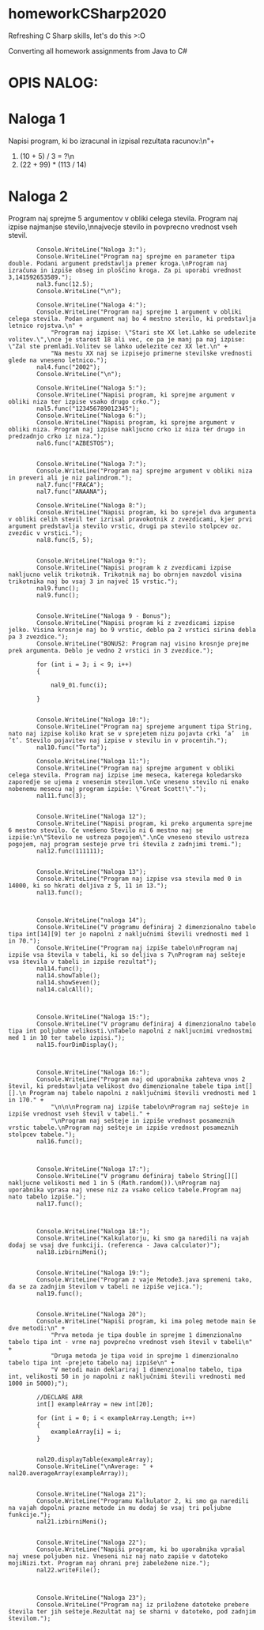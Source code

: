 # homeworkCSharp2020
Refreshing C Sharp skills, let's do this >:O

Converting all homework assignments from Java to C#
# OPIS NALOG:

# Naloga 1
Napisi program, ki bo izracunal in izpisal rezultata racunov:\n"+
1) (10 + 5) / 3 = ?\n
2) (22 + 99) * (113 / 14)

# Naloga 2
Program naj sprejme 5 argumentov v obliki celega stevila. Program naj izpise najmanjse stevilo,\nnajvecje stevilo in povprecno vrednost vseh stevil.
            

            Console.WriteLine("Naloga 3:");
            Console.WriteLine("Program naj sprejme en parameter tipa double. Podani argument predstavlja premer kroga.\nProgram naj izračuna in izpiše obseg in ploščino kroga. Za pi uporabi vrednost 3,141592653589.");
            nal3.func(12.5);
            Console.WriteLine("\n");

            Console.WriteLine("Naloga 4:");
            Console.WriteLine("Program naj sprejme 1 argument v obliki celega stevila. Podan argument naj bo 4 mestno stevilo, ki predstavlja letnico rojstva.\n" +
                "Program naj izpise: \"Stari ste XX let.Lahko se udelezite volitev.\",\nce je starost 18 ali vec, ce pa je manj pa naj izpise: \"Zal ste premladi.Volitev se lahko udelezite cez XX let.\n" +
                "Na mestu XX naj se izpisejo primerne stevilske vrednosti glede na vneseno letnico.");
            nal4.func("2002");
            Console.WriteLine("\n");

            Console.WriteLine("Naloga 5:");
            Console.WriteLine("Napisi program, ki sprejme argument v obliki niza ter izpise vsako drugo crko.");
            nal5.func("123456789012345");
            Console.WriteLine("Naloga 6:");
            Console.WriteLine("Napisi program, ki sprejme argument v obliki niza. Program naj izpise nakljucno crko iz niza ter drugo in predzadnjo crko iz niza.");
            nal6.func("AZBESTOS");


            Console.WriteLine("Naloga 7:");
            Console.WriteLine("Program naj sprejme argument v obliki niza in preveri ali je niz palindrom.");
            nal7.func("FRACA");
            nal7.func("ANAANA");

            Console.WriteLine("Naloga 8:");
            Console.WriteLine("Napisi program, ki bo sprejel dva argumenta v obliki celih stevil ter izrisal pravokotnik z zvezdicami, kjer prvi argument predstavlja stevilo vrstic, drugi pa stevilo stolpcev oz. zvezdic v vrstici.");
            nal8.func(5, 5);


            Console.WriteLine("Naloga 9:");
            Console.WriteLine("Napisi program k z zvezdicami izpise nakljucno velik trikotnik. Trikotnik naj bo obrnjen navzdol visina trikotnika naj bo vsaj 3 in največ 15 vrstic.");
            nal9.func();
            nal9.func();


            Console.WriteLine("Naloga 9 - Bonus");
            Console.WriteLine("Napisi program ki z zvezdicami izpise jelko. Visina krosnje naj bo 9 vrstic, deblo pa 2 vrstici sirina debla pa 3 zvezdice.");
            Console.WriteLine("BONUS2: Program naj visino krosnje prejme prek argumenta. Deblo je vedno 2 vrstici in 3 zvezdice.");

            for (int i = 3; i < 9; i++)
            {

                nal9_01.func(i);

            }


            Console.WriteLine("Naloga 10:");
            Console.WriteLine("Program naj sprejeme argument tipa String, nato naj izpise koliko krat se v sprejetem nizu pojavta crki ‘a’  in ’t’. Stevilo pojavitev naj izpise v stevilu in v procentih.");
            nal10.func("Torta");

            Console.WriteLine("Naloga 11:");
            Console.WriteLine("Program naj sprejme argument v obliki celega stevila. Program naj izpise ime meseca, katerega koledarsko zaporedje se ujema z vnesenim stevilom.\nCe vneseno stevilo ni enako nobenemu mesecu naj program izpiše: \"Great Scott!\".");
            nal11.func(3);


            Console.WriteLine("Naloga 12");
            Console.WriteLine("Napisi program, ki preko argumenta sprejme 6 mestno stevilo. Ce vnešeno Stevilo ni 6 mestno naj se izpiše:\n\"Stevilo ne ustreza pogojem\".\nCe vneseno stevilo ustreza pogojem, naj program sesteje prve tri števila z zadnjimi tremi.");
            nal12.func(111111);


            Console.WriteLine("Naloga 13");
            Console.WriteLine("Program naj izpise vsa stevila med 0 in 14000, ki so hkrati deljiva z 5, 11 in 13.");
            nal13.func();



            Console.WriteLine("naloga 14");
            Console.WriteLine("V programu definiraj 2 dimenzionalno tabelo tipa int[14][9] ter jo napolni z naključnimi števili vrednosti med 1 in 70.");
            Console.WriteLine("Program naj izpiše tabelo\nProgram naj izpiše vsa števila v tabeli, ki so deljiva s 7\nProgram naj sešteje vsa števila v tabeli in izpiše rezultat");
            nal14.func();
            nal14.showTable();
            nal14.showSeven();
            nal14.calcAll();



            Console.WriteLine("Naloga 15:");
            Console.WriteLine("V programu definiraj 4 dimenzionalno tabelo tipa int poljubne velikosti.\nTabelo napolni z nakljucnimi vrednostmi med 1 in 10 ter tabelo izpisi.");
            nal15.fourDimDisplay();



            Console.WriteLine("Naloga 16:");
            Console.WriteLine("Program naj od uporabnika zahteva vnos 2 števil, ki predstavljata velikost dvo dimenzionalne tabele tipa int[][].\n Program naj tabelo napolni z naključnimi števili vrednosti med 1 in 170." +
                "\n\n\nProgram naj izpiše tabelo\nProgram naj sešteje in izpiše vrednost vseh števil v tabeli." +
                "\nProgram naj sešteje in izpiše vrednost posameznih vrstic tabele.\nProgram naj sešteje in izpiše vrednost posameznih stolpcev tabele.");
            nal16.func();



            Console.WriteLine("Naloga 17:");
            Console.WriteLine("V programu definiraj tabelo String[][] nakljucne velikosti med 1 in 5 (Math.random()).\nProgram naj uporabnika vprasa naj vnese niz za vsako celico tabele.Program naj nato tabelo izpiše.");
            nal17.func();



            Console.WriteLine("Naloga 18:");
            Console.WriteLine("Kalkulatorju, ki smo ga naredili na vajah dodaj se vsaj dve funkciji. (referenca - Java calculator)");
            nal18.izbirniMeni();


            Console.WriteLine("Naloga 19:");
            Console.WriteLine("Program z vaje Metode3.java spremeni tako, da se za zadnjim številom v tabeli ne izpiše vejica.");
            nal19.func();


            Console.WriteLine("Naloga 20");
            Console.WriteLine("Napiši program, ki ima poleg metode main še dve metodi:\n" +
                "Prva metoda je tipa double in sprejme 1 dimenzionalno tabelo tipa int - vrne naj povprečno vrednost vseh števil v tabeli\n" +
                "Druga metoda je tipa void in sprejme 1 dimenzionalno tabelo tipa int -prejeto tabelo naj izpiše\n" +
                "V metodi main deklariraj 1 dimenzionalno tabelo, tipa int, velikosti 50 in jo napolni z naključnimi števili vrednosti med 1000 in 5000);");

            //DECLARE ARR
            int[] exampleArray = new int[20];

            for (int i = 0; i < exampleArray.Length; i++)
            {
                exampleArray[i] = i;
            }


            nal20.displayTable(exampleArray);
            Console.WriteLine("\nAverage: " + nal20.averageArray(exampleArray));


            Console.WriteLine("Naloga 21");
            Console.WriteLine("Programu Kalkulator 2, ki smo ga naredili na vajah dopolni prazne metode in mu dodaj še vsaj tri poljubne funkcije.");
            nal21.izbirniMeni();


            Console.WriteLine("Naloga 22");
            Console.WriteLine("Napiši program, ki bo uporabnika vprašal naj vnese poljuben niz. Vneseni niz naj nato zapiše v datoteko mojiNizi.txt. Program naj ohrani prej zabeležene nize.");
            nal22.writeFile();



            Console.WriteLine("Naloga 23");
            Console.WriteLine("Program naj iz priložene datoteke prebere števila ter jih sešteje.Rezultat naj se sharni v datoteko, pod zadnjim številom.");

